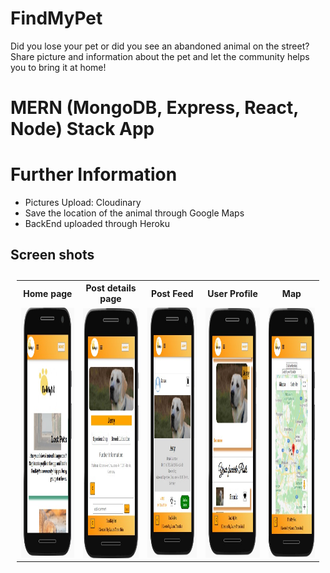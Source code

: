 # FindMyPet
Did you lose your pet or did you see an abandoned animal on the street? Share picture and information about the pet and let the community helps you to bring it at home!
# MERN (MongoDB, Express, React, Node) Stack App 
# Further Information
- Pictures Upload: Cloudinary
- Save the location of the animal through Google Maps
- BackEnd uploaded through Heroku

## Screen shots

<table style="padding:10px">
 <tr>
 <th>Home page</th>
   <th>Post details page</th>
   <th>Post Feed</th>
   <th>User Profile</th>
    <th>Map</th>
 </tr>
  <tr>
    <td> 
         <img src="./Sshot/home-findmypet.jpg"  alt="1" width = 300px height = 400px ></td>
      
 <td><img src="./Sshot/detailspage.jpg" align="right" alt="2" width =300px height = 400px></td>
   <td><img src="./Sshot/post.jpg" alt="3" width = 300px height = 400px></td>
   <td><img src="./Sshot/userprofile.jpg" alt="4" width = 288px height = 400px></td>
    <td><img src="./Sshot/map.jpg" alt="4" width = 288px height = 400px></td>
    

  </tr>
</table>
